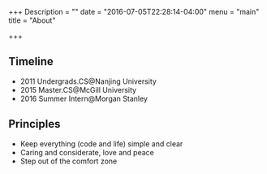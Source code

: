 +++
Description = ""
date = "2016-07-05T22:28:14-04:00"
menu = "main"
title = "About"

+++

## Timeline
 
- 2011 Undergrads.CS@Nanjing University
- 2015 Master.CS@McGill University
- 2016 Summer Intern@Morgan Stanley

## Principles 

- Keep everything (code and life) simple and clear
- Caring and considerate, love and peace 
- Step out of the comfort zone
